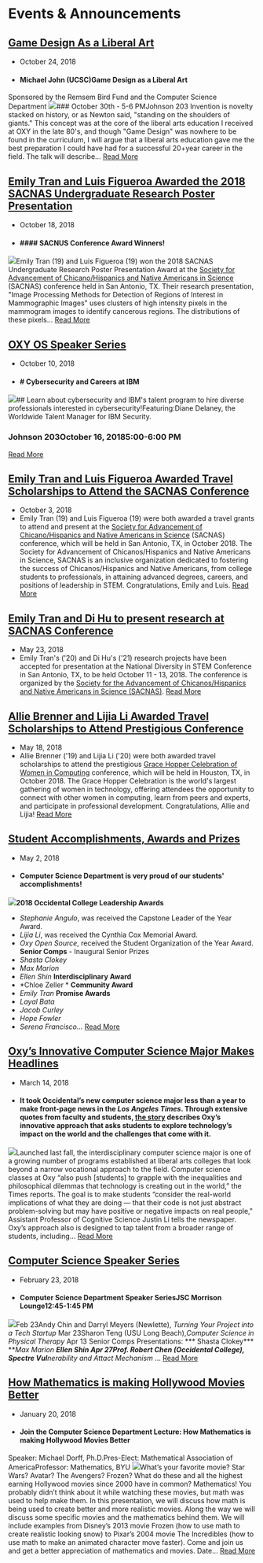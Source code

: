 # Events & Announcements

## [Game Design As a Liberal Art](https://www.oxy.edu/computer-science/events-announcements/game-design-liberal-art)
 * October 24, 2018
 * #### Michael John (UCSC)Game Design as a Liberal Art
Sponsored by the Remsem Bird Fund and the Computer Science Department
 ![](https://www.oxy.edu/sites/default/files/styles/news/public/Game%20Design%20as%20a%20Liberal%20Art%20%20Final_0.jpg?itok=TN-KeCXs)### October 30th - 5-6 PMJohnson 203
Invention is novelty stacked on history, or as Newton said, "standing on the shoulders of giants." This concept was at the core of the liberal arts education I received at OXY in the late 80's, and though "Game Design" was nowhere to be found in the curriculum, I will argue that a liberal arts education gave me the best preparation I could have had for a successful 20+year career in the field. The talk will describe...
 [Read More](https://www.oxy.edu/computer-science/events-announcements/game-design-liberal-art)

## [Emily Tran and Luis Figueroa Awarded the 2018 SACNAS Undergraduate Research Poster Presentation ](https://www.oxy.edu/computer-science/events-announcements/emily-tran-luis-figueroa-awarded-2018-sacnas-undergraduate)
 * October 18, 2018
 * #### #### SACNUS Conference Award Winners!
 ![](https://www.oxy.edu/sites/default/files/styles/news/public/Emily.Luis_.cropped.jpg?itok=3mOZe-hA)Emily Tran (19) and Luis Figueroa (19) won the 2018 SACNAS Undergraduate Research Poster Presentation Award at the [Society for Advancement of Chicano/Hispanics and Native Americans in Science](http://www.2018sacnas.org/events/2018-sacnas-the-national-diversity-in-stem-conference/event-summary-56b6a0f11ab04eec9c1b886e6cd0c33d.aspx) (SACNAS) conference held in San Antonio, TX.
Their research presentation, "Image Processing Methods for Detection of Regions of Interest in Mammographic Images" uses clusters of high intensity pixels in the mammogram images to identify cancerous regions. The distributions of these pixels...
 [Read More](https://www.oxy.edu/computer-science/events-announcements/emily-tran-luis-figueroa-awarded-2018-sacnas-undergraduate)

## [OXY OS Speaker Series](https://www.oxy.edu/computer-science/events-announcements/oxy-os-speaker-series)
 * October 10, 2018
 * #### # Cybersecurity and Careers at IBM
 ![](https://www.oxy.edu/sites/default/files/styles/news/public/CS.Speaker.Flyer__0.jpg?itok=g00Rj4sn)## Learn about cybersecurity and IBM's talent program to hire diverse professionals interested in cybersecurity!Featuring:Diane Delaney, the Worldwide Talent Manager for IBM Security.
### **Johnson 203October 16, 20185:00-6:00 PM**
 [Read More](https://www.oxy.edu/computer-science/events-announcements/oxy-os-speaker-series)

## [Emily Tran and Luis Figueroa Awarded Travel Scholarships to Attend the SACNAS Conference](https://www.oxy.edu/computer-science/events-announcements/emily-tran-luis-figueroa-awarded-travel-scholarships-attend)
 * October 3, 2018
 * Emily Tran (19) and Luis Figueroa (19) were both awarded a travel grants to attend and present at the [Society for Advancement of Chicano/Hispanics and Native Americans in Science](http://www.2018sacnas.org/events/2018-sacnas-the-national-diversity-in-stem-conference/event-summary-56b6a0f11ab04eec9c1b886e6cd0c33d.aspx) (SACNAS) conference, which will be held in San Antonio, TX, in October 2018. The Society for Advancement of Chicanos/Hispanics and Native Americans in Science, SACNAS is an inclusive organization dedicated to fostering the success of Chicanos/Hispanics and Native Americans, from college students to professionals, in attaining advanced degrees, careers, and positions of leadership in STEM.
Congratulations, Emily and Luis.
 [Read More](https://www.oxy.edu/computer-science/events-announcements/emily-tran-luis-figueroa-awarded-travel-scholarships-attend)

## [Emily Tran and Di Hu to present research at SACNAS Conference](https://www.oxy.edu/computer-science/events-announcements/emily-tran-di-hu-present-research-sacnas-conference)
 * May 23, 2018
 * Emily Tran's ('20) and Di Hu's ('21) research projects have been accepted for presentation at the National Diversity in STEM Conference in San Antonio, TX, to be held October 11 - 13, 2018. The conference is organized by the [Society for the Advancement of Chicanos/Hispanics and Native Americans in Science (SACNAS)](http://sacnas.org/).
 [Read More](https://www.oxy.edu/computer-science/events-announcements/emily-tran-di-hu-present-research-sacnas-conference)

## [Allie Brenner and Lijia Li Awarded Travel Scholarships to Attend Prestigious Conference](https://www.oxy.edu/computer-science/events-announcements/allie-brenner-lijia-li-awarded-travel-scholarships-attend)
 * May 18, 2018
 * Allie Brenner ('19) and Lijia Li ('20) were both awarded travel scholarships to attend the prestigious [Grace Hopper Celebration of Women in Computing](https://ghc.anitab.org/) conference, which will be held in Houston, TX, in October 2018. The Grace Hopper Celebration is the world's largest gathering of women in technology, offering attendees the opportunity to connect with other women in computing, learn from peers and experts, and participate in professional development.
Congratulations, Allie and Lijia!
 [Read More](https://www.oxy.edu/computer-science/events-announcements/allie-brenner-lijia-li-awarded-travel-scholarships-attend)

## [Student Accomplishments, Awards and Prizes](https://www.oxy.edu/computer-science/events-announcements/student-accomplishments-awards-prizes)
 * May 2, 2018
 * #### Computer Science Department is very proud of our students' accomplishments!
 ![](https://www.oxy.edu/sites/default/files/styles/news/public/student-leadership-awards.jpg?itok=3fxmM0GT)**2018 Occidental College Leadership Awards**
* *Stephanie Angulo*, was received the Capstone Leader of the Year Award.
* *Lijia Li*, was received the Cynthia Cox Memorial Award.
* *Oxy Open Source*, received the Student Organization of the Year Award.
**Senior Comps** - Inaugural Senior Prizes
* *Shasta Clokey*
* *Max Marion*
* *Ellen Shin*
**Interdisciplinary Award**
* *Chloe Zeller *
**Community Award**
* *Emily Tran*
**Promise Awards**
* *Layal Bata*
* *Jacob Curley*
* *Hope Fowler*
* *Serena Francisco...*
 [Read More](https://www.oxy.edu/computer-science/events-announcements/student-accomplishments-awards-prizes)

## [Oxy&#8217;s Innovative Computer Science Major Makes Headlines](https://www.oxy.edu/computer-science/events-announcements/oxy-s-innovative-computer-science-major-makes-headlines)
 * March 14, 2018
 * #### It took Occidental&#8217;s new computer science major less than a year to make front-page news in the *Los Angeles Times*. Through extensive quotes from faculty and students, [the story](http://www.latimes.com/local/lanow/la-me-occidental-computer-science-20180313-story.html) describes Oxy&#8217;s innovative approach that asks students to explore technology&#8217;s impact on the world and the challenges that come with it.
 ![](https://www.oxy.edu/sites/default/files/styles/news/public/CompSci-Leonard_0.jpg?itok=qnDgCwrN)Launched last fall, the interdisciplinary computer science major is one of a growing number of programs established at liberal arts colleges that look beyond a narrow vocational approach to the field.
Computer science classes at Oxy &#8220;also push [students] to grapple with the inequalities and philosophical dilemmas that technology is creating out in the world,&#8221; the Times reports. The goal is to make students &#8220;consider the real-world implications of what they are doing &#8212; that their code is not just abstract problem-solving but may have positive or negative impacts on real people," Assistant Professor of Cognitive Science Justin Li tells the newspaper.
Oxy&#8217;s approach also is designed to tap talent from a broader range of students, including...
 [Read More](https://www.oxy.edu/computer-science/events-announcements/oxy-s-innovative-computer-science-major-makes-headlines)

## [Computer Science Speaker Series](https://www.oxy.edu/computer-science/events-announcements/computer-science-speaker-series)
 * February 23, 2018
 * #### Computer Science Department Speaker SeriesJSC Morrison Lounge12:45-1:45 PM
 ![](https://www.oxy.edu/sites/default/files/styles/news/public/Computer_Science_SpeakerSeriesPoster_Spring2018_revised_300x463_3.png?itok=PGliT3iP)Feb 23Andy Chin and Darryl Meyers (Newlette), *Turning Your Project into a Tech Startup*
Mar 23Sharon Teng (USU Long Beach),*Computer Science in Physical Therapy*
Apr 13 Senior Comps Presentations: *** Shasta Clokey*** ***Max Marion ******Ellen Shin***
Apr 27Prof. Robert Chen (Occidental College), S*pectre Vul**nerability and Attact Mechanism*
 ...
 [Read More](https://www.oxy.edu/computer-science/events-announcements/computer-science-speaker-series)

## [How Mathematics is making Hollywood Movies Better](https://www.oxy.edu/computer-science/events-announcements/how-mathematics-making-hollywood-movies-better)
 * January 20, 2018
 * #### Join the Computer Science Department Lecture: How Mathematics is making Hollywood Movies Better
Speaker: Michael Dorff, Ph.D.Pres-Elect: Mathematical Association of AmericaProfessor: Mathematics, BYU
 ![](https://www.oxy.edu/sites/default/files/styles/news/public/Dorff%20%281%29_0.jpg?itok=vimEPzik)What&#8217;s your favorite movie? Star Wars? Avatar? The Avengers? Frozen? What do these and all the highest earning Hollywood movies since 2000 have in common? Mathematics! You probably didn&#8217;t think about it while watching these movies, but math was used to help make them. In this presentation, we will discuss how math is being used to create better and more realistic movies. Along the way we will discuss some specific movies and the mathematics behind them. We will include examples from Disney&#8217;s 2013 movie Frozen (how to use math to create realistic looking snow) to Pixar&#8217;s 2004 movie The Incredibles (how to use math to make an animated character move faster). Come and join us and get a better appreciation of mathematics and movies.
Date...
 [Read More](https://www.oxy.edu/computer-science/events-announcements/how-mathematics-making-hollywood-movies-better)